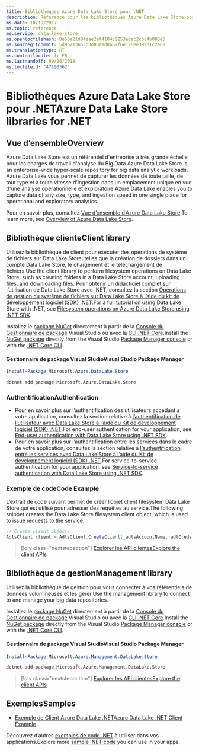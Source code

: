 ```yaml
---
title: Bibliothèques Azure Data Lake Store pour .NET
description: Référence pour les bibliothèques Azure Data Lake Store pour .NET
ms.date: 10/19/2017
ms.topic: reference
ms.service: data-lake-store
ms.openlocfilehash: 8e55a21d84eae2ef4104c8253adec2cbc4b008e5
ms.sourcegitcommit: 5d9b713653b3d03e1d0a67f6e126ee399d1c2a60
ms.translationtype: HT
ms.contentlocale: fr-FR
ms.lasthandoff: 09/26/2018
ms.locfileid: "47190562"
---
```

# <a name="azure-data-lake-store-libraries-for-net"></a><span data-ttu-id="27322-103">Bibliothèques Azure Data Lake Store pour .NET</span><span class="sxs-lookup"><span data-stu-id="27322-103">Azure Data Lake Store libraries for .NET</span></span>

## <a name="overview"></a><span data-ttu-id="27322-104">Vue d’ensemble</span><span class="sxs-lookup"><span data-stu-id="27322-104">Overview</span></span>

<span data-ttu-id="27322-105">Azure Data Lake Store est un référentiel d'entreprise à très grande échelle pour les charges de travail d'analyse du Big Data.</span><span class="sxs-lookup"><span data-stu-id="27322-105">Azure Data Lake Store is an enterprise-wide hyper-scale repository for big data analytic workloads.</span></span> <span data-ttu-id="27322-106">Azure Data Lake vous permet de capturer les données de toute taille, de tout type et à toute vitesse d'ingestion dans un emplacement unique en vue d'une analyse opérationnelle et exploratoire.</span><span class="sxs-lookup"><span data-stu-id="27322-106">Azure Data Lake enables you to capture data of any size, type, and ingestion speed in one single place for operational and exploratory analytics.</span></span>

<span data-ttu-id="27322-107">Pour en savoir plus, consultez [Vue d’ensemble d’Azure Data Lake Store](/azure/data-lake-store/data-lake-store-overview).</span><span class="sxs-lookup"><span data-stu-id="27322-107">To learn more, see [Overview of Azure Data Lake Store](/azure/data-lake-store/data-lake-store-overview).</span></span>

## <a name="client-library"></a><span data-ttu-id="27322-108">Bibliothèque cliente</span><span class="sxs-lookup"><span data-stu-id="27322-108">Client library</span></span>

<span data-ttu-id="27322-109">Utilisez la bibliothèque de client pour exécuter des opérations de système de fichiers sur Data Lake Store, telles que la création de dossiers dans un compte Data Lake Store, le chargement et le téléchargement de fichiers.</span><span class="sxs-lookup"><span data-stu-id="27322-109">Use the client library to perform filesystem operations on Data Lake Store, such as creating folders in a Data Lake Store account, uploading files, and downloading files.</span></span>  <span data-ttu-id="27322-110">Pour obtenir un didacticiel complet sur l’utilisation de Data Lake Store avec .NET, consultez la section [Opérations de gestion du système de fichiers sur Data Lake Store à l’aide du kit de développement logiciel (SDK) .NET](/azure/data-lake-store/data-lake-store-data-operations-net-sdk).</span><span class="sxs-lookup"><span data-stu-id="27322-110">For a full tutorial on using Data Lake Store with .NET, see [Filesystem operations on Azure Data Lake Store using .NET SDK](/azure/data-lake-store/data-lake-store-data-operations-net-sdk).</span></span>

<span data-ttu-id="27322-111">Installez le [package NuGet](https://www.nuget.org/packages/Microsoft.Azure.Management.DataLake.Store) directement à partir de la [Console du Gestionnaire de package][PackageManager] Visual Studio ou avec la [CLI .NET Core][DotNetCLI].</span><span class="sxs-lookup"><span data-stu-id="27322-111">Install the [NuGet package](https://www.nuget.org/packages/Microsoft.Azure.Management.DataLake.Store) directly from the Visual Studio [Package Manager console][PackageManager] or with the [.NET Core CLI][DotNetCLI].</span></span>

#### <a name="visual-studio-package-manager"></a><span data-ttu-id="27322-112">Gestionnaire de package Visual Studio</span><span class="sxs-lookup"><span data-stu-id="27322-112">Visual Studio Package Manager</span></span>

```powershell
Install-Package Microsoft.Azure.DataLake.Store
```

```bash
dotnet add package Microsoft.Azure.DataLake.Store
```
### <a name="authentication"></a><span data-ttu-id="27322-113">Authentification</span><span class="sxs-lookup"><span data-stu-id="27322-113">Authentication</span></span>

* <span data-ttu-id="27322-114">Pour en savoir plus sur l’authentification des utilisateurs accédant à votre application, consultez la section relative à [l’authentification de l’utilisateur avec Data Lake Store à l’aide du Kit de développement logiciel (SDK) .NET](/azure/data-lake-store/data-lake-store-end-user-authenticate-net-sdk).</span><span class="sxs-lookup"><span data-stu-id="27322-114">For end-user authentication for your application, see [End-user authentication with Data Lake Store using .NET SDK](/azure/data-lake-store/data-lake-store-end-user-authenticate-net-sdk).</span></span>
* <span data-ttu-id="27322-115">Pour en savoir plus sur l’authentification entre les services dans le cadre de votre application, consultez la section relative à [l’authentification entre les services avec Data Lake Store à l’aide du Kit de développement logiciel (SDK) .NET](/azure/data-lake-store/data-lake-store-service-to-service-authenticate-net-sdk).</span><span class="sxs-lookup"><span data-stu-id="27322-115">For service-to-service authentication for your application, see [Service-to-service authentication with Data Lake Store using .NET SDK](/azure/data-lake-store/data-lake-store-service-to-service-authenticate-net-sdk).</span></span>

### <a name="code-example"></a><span data-ttu-id="27322-116">Exemple de code</span><span class="sxs-lookup"><span data-stu-id="27322-116">Code Example</span></span>

<span data-ttu-id="27322-117">L’extrait de code suivant permet de créer l’objet client filesystem Data Lake Store qui est utilisé pour adresser des requêtes au service.</span><span class="sxs-lookup"><span data-stu-id="27322-117">The following snippet creates the Data Lake Store filesystem client object, which is used to issue requests to the service.</span></span>

```csharp
// Create client objects
AdlsClient client = AdlsClient.CreateClient(_adlsAccountName, adlCreds);
```

> [!div class="nextstepaction"]
> [<span data-ttu-id="27322-118">Explorer les API clientes</span><span class="sxs-lookup"><span data-stu-id="27322-118">Explore the client APIs</span></span>](/dotnet/api/overview/azure/datalakestore/client)


## <a name="management-library"></a><span data-ttu-id="27322-119">Bibliothèque de gestion</span><span class="sxs-lookup"><span data-stu-id="27322-119">Management library</span></span>

<span data-ttu-id="27322-120">Utilisez la bibliothèque de gestion pour vous connecter à vos référentiels de données volumineuses et les gérer.</span><span class="sxs-lookup"><span data-stu-id="27322-120">Use the management library to connect to and manage your big data repositories.</span></span>

<span data-ttu-id="27322-121">Installez le [package NuGet](https://www.nuget.org/packages/Microsoft.Azure.Management.DataLake.Store) directement à partir de la [Console du Gestionnaire de package][PackageManager] Visual Studio ou avec la [CLI .NET Core][DotNetCLI].</span><span class="sxs-lookup"><span data-stu-id="27322-121">Install the [NuGet package](https://www.nuget.org/packages/Microsoft.Azure.Management.DataLake.Store) directly from the Visual Studio [Package Manager console][PackageManager] or with the [.NET Core CLI][DotNetCLI].</span></span>

#### <a name="visual-studio-package-manager"></a><span data-ttu-id="27322-122">Gestionnaire de package Visual Studio</span><span class="sxs-lookup"><span data-stu-id="27322-122">Visual Studio Package Manager</span></span>

```powershell
Install-Package Microsoft.Azure.Management.DataLake.Store
```

```bash
dotnet add package Microsoft.Azure.Management.DataLake.Store
```

> [!div class="nextstepaction"]
> [<span data-ttu-id="27322-123">Explorer les API clientes</span><span class="sxs-lookup"><span data-stu-id="27322-123">Explore the client APIs</span></span>](/dotnet/api/overview/azure/datalakestore/management)


## <a name="samples"></a><span data-ttu-id="27322-124">Exemples</span><span class="sxs-lookup"><span data-stu-id="27322-124">Samples</span></span>

* [<span data-ttu-id="27322-125">Exemple de Client Azure Data Lake .NET</span><span class="sxs-lookup"><span data-stu-id="27322-125">Azure Data Lake .NET Client Example</span></span>](https://azure.microsoft.com/resources/samples/data-lake-dotnet-client/)

<span data-ttu-id="27322-126">Découvrez d’autres [exemples de code .NET](https://azure.microsoft.com/resources/samples/?platform=dotnet) à utiliser dans vos applications.</span><span class="sxs-lookup"><span data-stu-id="27322-126">Explore more [sample .NET code](https://azure.microsoft.com/resources/samples/?platform=dotnet) you can use in your apps.</span></span>

[PackageManager]: https://docs.microsoft.com/nuget/tools/package-manager-console
[DotNetCLI]: https://docs.microsoft.com/dotnet/core/tools/dotnet-add-package
